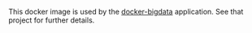 This docker image is used by the [docker-bigdata](https://github.com/unaguil/docker-bigdata) application. See that project for further details.
